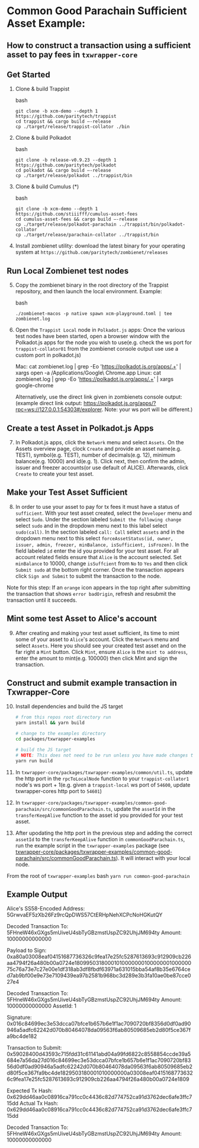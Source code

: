 # Common Good Parachain Sufficient Asset Example:

## How to construct a transaction using a sufficient asset to pay fees in `txwrapper-core`

## Get Started

1) Clone & build Trappist

    bash
    ```
    git clone -b xcm-demo --depth 1 https://github.com/paritytech/trappist
    cd trappist && cargo build –-release
    cp ./target/release/trappist-collator ./bin
    ```

2) Clone & build Polkadot

    bash
    ```
    git clone -b release-v0.9.23 --depth 1 https://github.com/paritytech/polkadot
    cd polkadot && cargo build –-release
    cp ./target/release/polkadot ../trappist/bin
    ```

3) Clone & build Cumulus (*)

    bash
    ```
    git clone -b xcm-demo --depth 1 https://github.com/stiiifff/cumulus-asset-fees
    cd cumulus-asset-fees && cargo build –-release
    cp ./target/release/polkadot-parachain ../trappist/bin/polkadot-collator
    cp ./target/release/parachain-collator ../trappist/bin
    ```

4) Install zombienet utility: download the latest binary for your operating system at `https://github.com/paritytech/zombienet/releases`

## Run Local Zombienet test nodes

5) Copy the zombienet binary in the root directory of the Trappist repository, and then launch the local environment. Example:

    bash
    ```
    ./zombienet-macos -p native spawn xcm-playground.toml | tee zombienet.log
    ```

6) Open the `Trappist Local` node in `Polkadot.js` apps: Once the various test nodes have been started, open a browser window with the Polkadot.js apps for the node you wish to use(e.g. check the ws port for `trappist-collator01` from the zombienet console output use use a custom port in polkadot.js)

    Mac: cat zombienet.log | grep -Eo 'https://polkadot.js.org/apps/.+' | xargs open -a /Applications/Google\ Chrome.app
    Linux: cat zombienet.log | grep -Eo 'https://polkadot.js.org/apps/.+' | xargs google-chrome

    Alternatively, use the direct link given in zombienets console output: (example direct link output: https://polkadot.js.org/apps/?rpc=ws://127.0.0.1:54303#/explorer. Note: your ws port will be different.)

## Create a test Asset in Polkadot.js Apps

7) In Polkadot.js apps, click the `Network` menu and select `Assets`. On the Assets overview page, clock `Create` and provide an asset name(e.g. TEST), symbol(e.g. TEST), number of decimals(e.g. 12), minimum balance(e.g. 10000) and id(e.g. 1). Click next, then confirm the admin, issuer and freezer accounts(or use default of ALICE). Afterwards, click `Create` to create your test asset.

## Make your Test Asset Sufficient

8) In order to use your asset to pay for tx fees it must have a status of `sufficient`. With your test asset created, select the `Developer` menu and select `Sudo`. Under the section labeled `Submit the following change` select `sudo` and in the dropdown menu next to this label select `sudo(call)`. In the section labeled `call: Call` select `assets` and in the dropdown menu next to this select `forceAssetStatus(id, owner, issuer, admin, freezer, minBalance, isSufficient, isFrozen)`. In the field labeled `id` enter the id you provided for your test asset. For all account related fields ensure that `Alice` is the account selected. Set `minBalance` to 10000, change `isSuffcient` from `No` to `Yes` and then click `Submit sudo` at the bottom right corner. Once the transaction appears click `Sign and Submit` to submit the transaction to the node.

Note for this step: If an `orange` icon appears in the top right after submitting the transaction that shows `error badOrigin`, refresh and resubmit the transaction until it succeeds.


## Mint some test Asset to Alice's account

9) After creating and making your test asset sufficient, its time to mint some of your asset to `Alice`'s account. Click the `Network` menu and select `Assets`. Here you should see your created test asset and on the far right a `Mint` button. Click `Mint`, ensure `Alice` is the `mint to address`, enter the amount to mint(e.g. 100000) then click Mint and sign the transaction.

## Construct and submit example transaction in Txwrapper-Core

10) Install dependencies and build the JS target

    ```bash
    # from this repos root directory run
    yarn install && yarn build

    # change to the examples directory
    cd packages/txwrapper-examples

    # build the JS target
    # NOTE: This does not need to be run unless you have made changes to the example as the package will already be built via the command that ran from the root directory above.
    yarn run build
    ```

11) In `txwrapper-core/packages/txwrapper-examples/common/util.ts`, update the http port in the `rpcToLocalNode` function to your `trappist-collator1` node's ws port + 1(e.g. given a `trappist-local` ws port of `54600`, update txwrapper-cores http port to `54601`)

12) In `txwrapper-core/packages/txwrapper-examples/common-good-parachain/src/commonGoodParachain.ts`, update the `assetId` in the `transferKeepAlive` function to the asset id you provided for your test asset.

13) After upodating the http port in the previous step and adding the correct `assetId` to the `transferKeepAlive` function in `commonGoodParachain.ts`, run the example script in the `txwrapper-examples` package (see [txwrapper-core/packages/txwrapper-examples/common-good-parachain/src/commonGoodParachain.ts](txwrapper-core/packages/txwrapper-examples/common-good-parachain/src/commonGoodParachain.ts)). It will interact with your local node.

From the root of `txwrapper-examples`
    bash
    ```
    yarn run common-good-parachain
    ```


## Example Output

Alice's SS58-Encoded Address: 5GrwvaEF5zXb26Fz9rcQpDWS57CtERHpNehXCPcNoHGKutQY

Decoded Transaction
  To: 5FHneW46xGXgs5mUiveU4sbTyGBzmstUspZC92UhjJM694ty
  Amount: 10000000000000

Payload to Sign: 0xa80a03008eaf04151687736326c9fea17e25fc5287613693c912909cb226aa4794f26a480b00a0724e1809950318000101000000010000000100000075c76a73e7c27e00e1df318ab3df8fbdf63971a631015bba54af8b35e6764ced7ab9bf00e9e73e7109439ea97b2581b968bc3d289e3b3fa10ae0be87cce027e4

Decoded Transaction
  To: 5FHneW46xGXgs5mUiveU4sbTyGBzmstUspZC92UhjJM694ty
  Amount: 10000000000000
  AssetId: 1

Signature: 0x016c84699ec3e53dcca07bfce1b657b6e1f1ac7090720bf8356d0df0ad90946a5adfc62242d070b80464078da09563f6ab80509685eb2d80f5ce367fa9bc4de182

Transaction to Submit: 0x59028400d43593c715fdd31c61141abd04a99fd6822c8558854ccde39a5684e7a56da27d016c84699ec3e53dcca07bfce1b657b6e1f1ac7090720bf8356d0df0ad90946a5adfc62242d070b80464078da09563f6ab80509685eb2d80f5ce367fa9bc4de1829503180001010000000a03008eaf04151687736326c9fea17e25fc5287613693c912909cb226aa4794f26a480b00a0724e1809

Expected Tx Hash: 0x629dd46aa0c08916ca791cc0c4436c82d774752ca91d3762dec6afe3ffc715dd
Actual Tx Hash: 0x629dd46aa0c08916ca791cc0c4436c82d774752ca91d3762dec6afe3ffc715dd

Decoded Transaction
  To: 5FHneW46xGXgs5mUiveU4sbTyGBzmstUspZC92UhjJM694ty
  Amount: 10000000000000